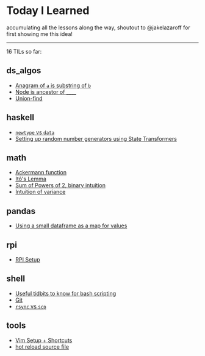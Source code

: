 # Today I Learned

accumulating all the lessons along the way, shoutout to @jakelazaroff for first
showing me this idea!

---

16 TILs so far:

## ds_algos

- [Anagram of `a` is substring of `b`](/ds_algos/anagram_is_substring.md)
- [Node is ancestor of \_\_\_\_](/ds_algos/node_is_ancestor_of.md)
- [Union-find](/ds_algos/union_find.md)

## haskell

- [`newtype` vs `data`](/haskell/newtype_vs_data.md)
- [Setting up random number generators using State Transformers](/haskell/working-with-random-generators.md)

## math

- [Ackermann function](/math/ackermann.md)
- [Itô's Lemma](/math/itos_lemma.md)
- [Sum of Powers of 2, binary intuition](/math/sum_of_powers_of_2.md)
- [Intuition of variance](/math/variance_derivation.md)

## pandas

- [Using a small dataframe as a map for values](/pandas/using_small_df_as_map.md)

## rpi

- [RPI Setup ](/rpi/setting-up-rpi.md)

## shell

- [Useful tidbits to know for bash scripting](/shell/bash.md)
- [Git](/shell/git.md)
- [`rsync` vs `scp`](/shell/rsync.md)

## tools

- [Vim Setup + Shortcuts](/tools/shortcuts.md)
- [hot reload source file](/tools/tmux-reload.md)
